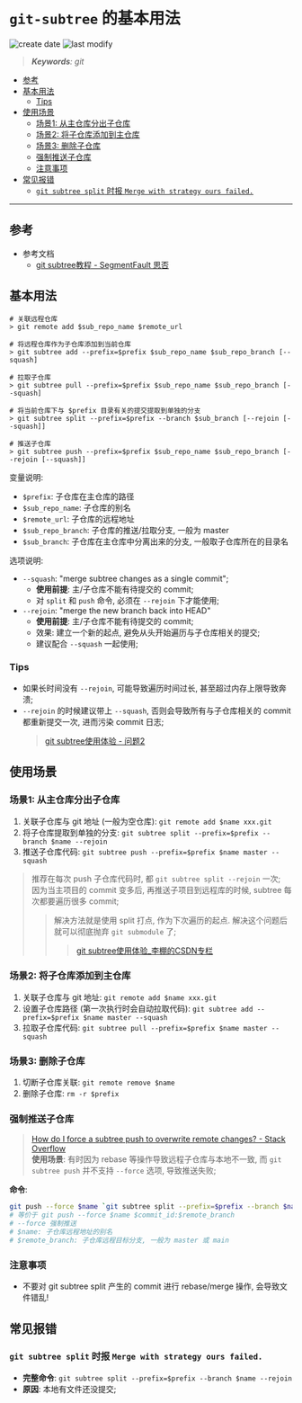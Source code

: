 `git-subtree` 的基本用法
===
<!--START_SECTION:badge-->

![create date](https://img.shields.io/static/v1?label=create%20date&message=2022-06-xx&label_color=gray&color=lightsteelblue&style=flat-square)
![last modify](https://img.shields.io/static/v1?label=last%20modify&message=2025-08-03%2022%3A42%3A16&label_color=gray&color=thistle&style=flat-square)

<!--END_SECTION:badge-->
<!--info
top: false
draft: false
hidden: false
tag: [git]
-->

> ***Keywords**: git*

<!--START_SECTION:paper_title-->
<!--END_SECTION:paper_title-->

<!--START_SECTION:toc-->
- [参考](#参考)
- [基本用法](#基本用法)
    - [Tips](#tips)
- [使用场景](#使用场景)
    - [场景1: 从主仓库分出子仓库](#场景1从主仓库分出子仓库)
    - [场景2: 将子仓库添加到主仓库](#场景2将子仓库添加到主仓库)
    - [场景3: 删除子仓库](#场景3删除子仓库)
    - [强制推送子仓库](#强制推送子仓库)
    - [注意事项](#注意事项)
- [常见报错](#常见报错)
    - [`git subtree split` 时报 `Merge with strategy ours failed.`](#git-subtree-split-时报-merge-with-strategy-ours-failed)
<!--END_SECTION:toc-->

---

## 参考
- 参考文档
    - [git subtree教程 - SegmentFault 思否](https://segmentfault.com/a/1190000012002151)


## 基本用法

```shell
# 关联远程仓库
> git remote add $sub_repo_name $remote_url

# 将远程仓库作为子仓库添加到当前仓库
> git subtree add --prefix=$prefix $sub_repo_name $sub_repo_branch [--squash]

# 拉取子仓库
> git subtree pull --prefix=$prefix $sub_repo_name $sub_repo_branch [--squash]

# 将当前仓库下与 $prefix 目录有关的提交提取到单独的分支
> git subtree split --prefix=$prefix --branch $sub_branch [--rejoin [--squash]]

# 推送子仓库
> git subtree push --prefix=$prefix $sub_repo_name $sub_repo_branch [--rejoin [--squash]]
```
变量说明:
- `$prefix`: 子仓库在主仓库的路径
- `$sub_repo_name`: 子仓库的别名
- `$remote_url`: 子仓库的远程地址
- `$sub_repo_branch`: 子仓库的推送/拉取分支, 一般为 master
- `$sub_branch`: 子仓库在主仓库中分离出来的分支, 一般取子仓库所在的目录名

选项说明:
- `--squash`: "merge subtree changes as a single commit";
    - **使用前提**: 主/子仓库不能有待提交的 commit;
    - 对 `split` 和 `push` 命令, 必须在 `--rejoin` 下才能使用;
- `--rejoin`: "merge the new branch back into HEAD"
    - **使用前提**: 主/子仓库不能有待提交的 commit;
    - 效果: 建立一个新的起点, 避免从头开始遍历与子仓库相关的提交;
    - 建议配合 `--squash` 一起使用;

### Tips
- 如果长时间没有 `--rejoin`, 可能导致遍历时间过长, 甚至超过内存上限导致奔溃;
- `--rejoin` 的时候建议带上 `--squash`, 否则会导致所有与子仓库相关的 commit 都重新提交一次, 进而污染 commit 日志;
    > [git subtree使用体验 - 问题2](https://blog.csdn.net/huangxiaominglipeng/article/details/111195399)


## 使用场景

### 场景1: 从主仓库分出子仓库

1. 关联子仓库与 git 地址 (一般为空仓库): `git remote add $name xxx.git`
2. 将子仓库提取到单独的分支: `git subtree split --prefix=$prefix --branch $name --rejoin`
3. 推送子仓库代码: `git subtree push --prefix=$prefix $name master --squash`

> 推荐在每次 push 子仓库代码时, 都 `git subtree split --rejoin` 一次; <br/>
> 因为当主项目的 commit 变多后, 再推送子项目到远程库的时候, subtree 每次都要遍历很多 commit;
>> 解决方法就是使用 split 打点, 作为下次遍历的起点. 解决这个问题后就可以彻底抛弃 `git submodule` 了;
>>> [git subtree使用体验_李棚的CSDN专栏](https://blog.csdn.net/huangxiaominglipeng/article/details/111195399)

### 场景2: 将子仓库添加到主仓库

1. 关联子仓库与 git 地址: `git remote add $name xxx.git`
2. 设置子仓库路径 (第一次执行时会自动拉取代码): `git subtree add --prefix=$prefix $name master --squash`
3. 拉取子仓库代码: `git subtree pull --prefix=$prefix $name master --squash`

### 场景3: 删除子仓库
1. 切断子仓库关联: `git remote remove $name`
2. 删除子仓库: `rm -r $prefix`

### 强制推送子仓库
> [How do I force a subtree push to overwrite remote changes? - Stack Overflow](https://stackoverflow.com/questions/33172857/how-do-i-force-a-subtree-push-to-overwrite-remote-changes)  
**使用场景**: 有时因为 rebase 等操作导致远程子仓库与本地不一致, 而 `git subtree push` 并不支持 `--force` 选项, 导致推送失败;

**命令**:
```sh
git push --force $name `git subtree split --prefix=$prefix --branch $name --rejoin`:$remote_branch
# 等价于 git push --force $name $commit_id:$remote_branch
# --force 强制推送
# $name: 子仓库远程地址的别名
# $remote_branch: 子仓库远程目标分支, 一般为 master 或 main
```

### 注意事项
- 不要对 git subtree split 产生的 commit 进行 rebase/merge 操作, 会导致文件错乱!


## 常见报错

### `git subtree split` 时报 `Merge with strategy ours failed.`

- **完整命令**: `git subtree split --prefix=$prefix --branch $name --rejoin`
- **原因**: 本地有文件还没提交;